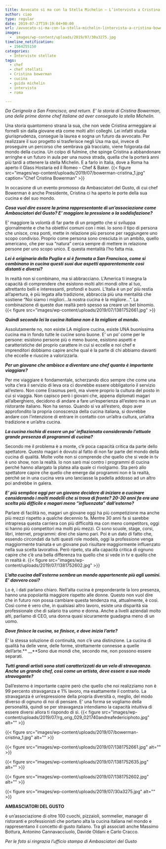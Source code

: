 ```yaml
---
title: Avvocato sì ma con la Stella Michelin – L’intervista a Cristina Bowerman
author: ciao
type: regular
date: 2019-07-27T19:19:04+00:00
url: /avvocato-si-ma-con-la-stella-michelin-lintervista-a-cristina-bowerman/
images:
  -  images/wp-content/uploads/2019/07/30a3275.jpg
timeline_notification:
  - 1564255150
categories:
  - Interviste stellate
tags:
  - chef
  - chef stellati
  - Cristina bowerman
  - cucina
  - guida michelin
  - intervista
  - roma

---
```

_Da Cerignola a San Francisco, and return. E’ la storia di Cristina Bowerman, una delle prime donne chef italiane ad aver conseguito la stella Michelin._<span class="Apple-converted-space">&nbsp;</span>

Una storia quantomeno strana la sua, che non vede Cristina armeggiare ai fornelli sin dalla giovane età come molti altri colleghi. Lei infatti studia giurisprudenza, consegue la laurea e sogna un futuro da avvocato. Per realizzare il suo progetto si trasferisce negli Usa ma qui, invece di proseguire un percorso che sembrava già tracciato, viene folgorata dal mondo della cucina. Un colpo di fulmine, che spinge Cristina a abbandonare arringhe e un futuro in aula per una nuova strada, quella che la porterà anni più tardi a ottenere la stella Michelin. E a farlo in Italia, dove a Roma ha aperto il Glass Hostaria ed il Romeo – Chef & Baker.
{{< figure src="images/wp-content/uploads/2019/07/bowerman-cristina_1.jpg" caption="Chef Cristina Bowerman" >}}
 

In occasione di un evento promosso da Ambasciatori del Gusto, di cui chef Bowerman è anche Presidente, Cristina ci ha aperto le porte della sua cucina e del suo mondo.

**_Cosa vuol dire essere la prima rappresentante di un’associazione come Ambasciatori del Gusto? E’ maggiore la pressione o la soddisfazione?_**

E’ maggiore la volontà di far parte di un progetto che si sviluppa giornalmente e che ha obiettivi comuni con i miei. Io sono il tipo di persona che unisce, crea ponti, mette in relazione più persone per raggiungere uno scopo condiviso. Proprio come persona sono cresciuta in un ambito, quello americano, che per sua “natura” cerca sempre di mettere in relazione persone per uno scopo unico. E questa mentalità l’ho fatta mia.

**_Lei è originaria della Puglia e si è formata a San Francisco, come si combinano in cucina questi suoi due aspetti apparentemente così distanti e diversi?_**

In realtà non si combinano, ma si abbracciano. L’America ti insegna la capacità di comprendere che esistono molti altri mondi oltre al tuo, altrettanto belli e interessanti, profondi e buoni. L’Italia è un po’ più restìa all’apertura, è più legata alla tradizione, abbraccia più una mentalità che sostiene “Noi siamo i migliori…la nostra cucina è la migliore…”. La combinazione di queste due realtà però spesso sa creare un bel binomio.
{{< figure src="images/wp-content/uploads/2019/07/1381752661.jpg" >}}
 

**_Quindi secondo lei la cucina italiana non è la migliore al mondo._**

Assolutamente no, non esiste LA migliore cucina, esiste UNA buonissima cucina ma in fondo tutte le cucine sono buone. E’ un po’ come per le persone: esistono persone più o meno buone, esistono aspetti e caratteristiche del proprio carattere in cui si eccelle e noi chef e imprenditori dobbiamo capire anche qual è la parte di chi abbiamo davanti che eccelle e riuscire a valorizzarla.<span class="Apple-converted-space">&nbsp;</span>

**_Per un giovane che ambisce a diventare uno chef quanto è importante viaggiare?_**

Per me viaggiare è fondamentale, scherzando dico sempre che come una volta c’era il servizio di leva ora ci dovrebbe essere obbligatorio il servizio all’estero. Non come Erasmus però, ma vivere proprio la cultura del posto in cui si viaggia. Non capisco però i giovani che, appena diplomati magari all’alberghiero, decidono di andare a fare un’esperienza all’estero ma in un ristorante italiano. Non ha senso. Quando si va all’estero, dopo aver approfondito la propria conoscenza della cucina italiana, si dovrebbe andare con l’intenzione di entrare in contatto con un’altra cultura, un’altra tradizione e un’altra cucina.

**_La cucina rischia di essere un po’ inflazionata considerando l’attuale grande presenza di programmi di cucina?_**

Secondo me il problema è a monte, c’è poca capacità critica da parte dello spettatore. Questo magari è dovuto al fatto di non far parte del mondo della cucina di qualità. Molte volte non si comprende che quello che si vede in tv è uno show, non la realtà. Io non sarò mai contro i programmi di cucina perché hanno allargato la platea alla quale ci rivolgiamo. Sta però allo spettatore capire che quello che emerge dai programmi non è la realtà, perché se in una cucina vera uno lanciasse la padella addosso ad un altro poi andrebbe in galera.<span class="Apple-converted-space">&nbsp;</span>

**_E’ più semplice oggi per un giovane decidere di iniziare a cucinare considerando i molti modelli che si trova di fronte? 20-30 anni fa era una scelta più difficile e magari meno “influenzata” dall’esterno?_**

Parlare di facilità no, magari un giovane oggi ha più competizione ma anche più mezzi rispetto a qualche decennio fa. Mentre 30 anni fa si sarebbe intrapresa questa carriera con più difficoltà ma con meno competitors, oggi si hanno più competitori ma molti più mezzi. Ci sono scuole, stage, corsi, libri, internet, programmi: direi che siamo pari. Poi è un dato di fatto che, essendo circondati da tutti questi role models, oggi la professione venga maggiormente trainata e un giovane può risultare maggiormente influenzato nella sua scelta lavorativa. Però ripeto, sta alla capacità critica di ognuno capire che c’è una bella differenza tra quello che si vede in tv e quello che in realtà è.
{{< figure src="images/wp-content/uploads/2019/07/1381752602.jpg" >}}
 

**_L’alta cucina dall’esterno sembra un mondo appartenente più agli uomini. E’ davvero così?<span class="Apple-converted-space">&nbsp;</span>_**

Lo è, i dati parlano chiaro. Nell’alta cucina è preponderante la loro presenza, hanno una popolarità maggiore rispetto alle donne. Questo non vuol dire che in futuro non possa cambiare questa tendenza ma, attualmente, è così. Così come è vero che, in qualsiasi altro lavoro, esiste una disparità sia professionale che di salario tra uomo e donna. Anche a livelli aziendali molto alti, parliamo di CEO, una donna quasi sicuramente guadagna meno di un uomo.

**_Dove finisce la cucina, se finisce, e dove inizia l’arte?_**

E’ la stessa soluzione di continuità, non c’è una distinzione. La cucina di qualità ha delle vene, delle forme, strettamente connesse a quelle dell’arte.** __**Sono due mondi che, secondo me, non possono essere separati.

**_Tutti grandi artisti sono stati caratterizzati da un velo di stravaganza. Anche un grande chef, così come un artista, deve essere a suo modo stravagante?_**

Dall’esterno è importante capire però che quello che noi realizziamo non è 99 percento stravaganza e 1% lavoro, ma esattamente il contrario. La stravaganza è un’espressione della propria diversità o, meglio, del modo diverso di ognuno di noi di pensare. E’ una forma se vogliamo della personalità, quindi se per stravaganza intendiamo la capacità intuitiva di essere diversi allora ti rispondo di sì.
{{< figure src="images/wp-content/uploads/2019/07/rg_orig_029_021740andreafedericiphoto.jpg" alt="" >}}


{{< figure src="images/wp-content/uploads/2019/07/bowerman-cristina_1.jpg" alt="" >}}


{{< figure src="images/wp-content/uploads/2019/07/1381752661.jpg" alt="" >}}


{{< figure src="images/wp-content/uploads/2019/07/1381752635.jpg" alt="" >}}


{{< figure src="images/wp-content/uploads/2019/07/1381752602.jpg" alt="" >}}


{{< figure src="images/wp-content/uploads/2019/07/30a3275.jpg" alt="" >}}
 

**AMBASCIATORI DEL GUSTO** 

è un’associazione di oltre 100 cuochi, pizzaioli, sommelier, manager di ristoranti e professionisti che portano alta la cucina italiana nel mondo e rappresentano il concetto di gusto italiano. Tra gli associati anche Massimo Bottura, Antonino Cannavacciuolo, Davide Oldani e Carlo Cracco.

_Per le foto si ringrazia l&#8217;ufficio stampa di Ambasciatori del Gusto_